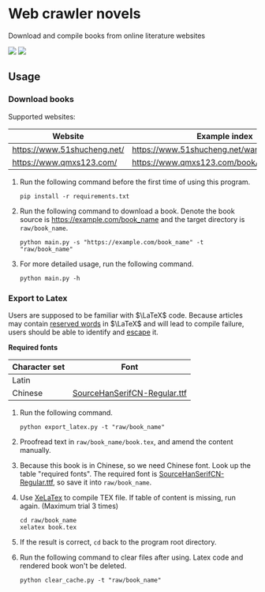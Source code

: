 # Web crawler novels

 Download and compile books from online literature websites

![](https://shields.io/badge/dependencies-Python_3.11-blue?style=flat-square)
![](https://shields.io/badge/dependencies-XeLaTex-blue?style=flat-square)

## Usage

### Download books

Supported websites:

| Website                     | Example index                                |
| --------------------------- | -------------------------------------------- |
| https://www.51shucheng.net/ | https://www.51shucheng.net/wangluo/huaqiangu |
| https://www.qmxs123.com/    | https://www.qmxs123.com/book/9436/           |

1. Run the following command before the first time of using this program.
    ```
    pip install -r requirements.txt
    ```

2. Run the following command to download a book. Denote the book source is https://example.com/book_name and the target directory is `raw/book_name`.
   ```
   python main.py -s "https://example.com/book_name" -t "raw/book_name"
   ```
   
3. For more detailed usage, run the following command.
   ```
   python main.py -h
   ```

### Export to Latex

Users are supposed to be familiar with $\LaTeX$ code. Because articles may contain [reserved words](https://en.wikipedia.org/wiki/Reserved_word) in $\LaTeX$ and will lead to compile failure, users should be able to identify and [escape](https://en.wikipedia.org/wiki/Escape_character) it.

**Required fonts**

| Character set | Font                                                         |
| ------------- | ------------------------------------------------------------ |
| Latin         |                                                              |
| Chinese       | [SourceHanSerifCN-Regular.ttf](https://github.com/wordshub/free-font/blob/master/assets/font/%E4%B8%AD%E6%96%87/%E6%80%9D%E6%BA%90%E5%AD%97%E4%BD%93%E7%B3%BB%E5%88%97/%E6%80%9D%E6%BA%90%E5%AE%8B%E4%BD%93/SourceHanSerifCN-Regular.ttf) |

1. Run the following command.
   ```
   python export_latex.py -t "raw/book_name"
   ```

2. Proofread text in `raw/book_name/book.tex`, and amend the content manually.

3. Because this book is in Chinese, so we need Chinese font. Look up the table "required fonts". The required font is [SourceHanSerifCN-Regular.ttf](https://github.com/wordshub/free-font/blob/master/assets/font/%E4%B8%AD%E6%96%87/%E6%80%9D%E6%BA%90%E5%AD%97%E4%BD%93%E7%B3%BB%E5%88%97/%E6%80%9D%E6%BA%90%E5%AE%8B%E4%BD%93/SourceHanSerifCN-Regular.ttf), so save it into `raw/book_name`.

4. Use [XeLaTex](https://www.overleaf.com/learn/latex/XeLaTeX) to compile TEX file. If table of content is missing, run again. (Maximum trial 3 times)
   ```
   cd raw/book_name
   xelatex book.tex
   ```

5. If the result is correct, `cd` back to the program root directory.

6. Run the following command to clear files after using. Latex code and rendered book won't be deleted.

   ```
   python clear_cache.py -t "raw/book_name"
   ```

